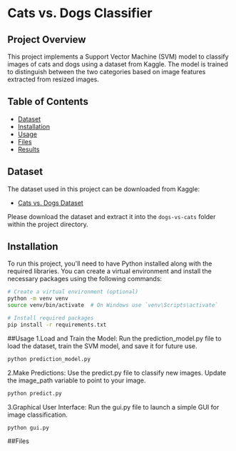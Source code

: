 # Cats vs. Dogs Classifier

## Project Overview

This project implements a Support Vector Machine (SVM) model to classify images of cats and dogs using a dataset from Kaggle. The model is trained to distinguish between the two categories based on image features extracted from resized images.

## Table of Contents

- [Dataset](#dataset)
- [Installation](#installation)
- [Usage](#usage)
- [Files](#files)
- [Results](#results)

## Dataset

The dataset used in this project can be downloaded from Kaggle:

- [Cats vs. Dogs Dataset](https://www.kaggle.com/c/dogs-vs-cats/data)

Please download the dataset and extract it into the `dogs-vs-cats` folder within the project directory.

## Installation

To run this project, you'll need to have Python installed along with the required libraries. You can create a virtual environment and install the necessary packages using the following commands:

```bash
# Create a virtual environment (optional)
python -m venv venv
source venv/bin/activate  # On Windows use `venv\Scripts\activate`

# Install required packages
pip install -r requirements.txt
```
##Usage
1.Load and Train the Model: Run the prediction_model.py file to load the dataset, train the SVM model, and save it for future use.

```bash
python prediction_model.py
```
2.Make Predictions: Use the predict.py file to classify new images. Update the image_path variable to point to your image.


```bash
python predict.py

```
3.Graphical User Interface: Run the gui.py file to launch a simple GUI for image classification.


```bash
python gui.py   

```
##Files
